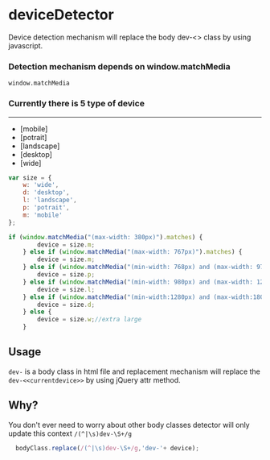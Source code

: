 # deviceDetector
Device detection mechanism will replace the body dev-<<device>> class by using javascript. 

### Detection mechanism depends on window.matchMedia
`window.matchMedia`

### Currently there is 5 type of device 
-------
- [mobile]
- [potrait]
- [landscape]
- [desktop]
- [wide]

```js
var size = {
	w: 'wide',
	d: 'desktop',
	l: 'landscape',
	p: 'potrait',
	m: 'mobile'
};

if (window.matchMedia("(max-width: 380px)").matches) {
		device = size.m;
	} else if (window.matchMedia("(max-width: 767px)").matches) {
		device = size.m;
	} else if (window.matchMedia("(min-width: 768px) and (max-width: 979px)").matches) {
		device = size.p;
	} else if (window.matchMedia("(min-width: 980px) and (max-width: 1279px)").matches) {
		device = size.l;
	} else if (window.matchMedia("(min-width:1280px) and (max-width:1800px)").matches) {
		device = size.d;
	} else {
		device = size.w;//extra large
	}
```
Usage
-----

`dev-` is a body class in html file and replacement mechanism will replace the `dev-<<currentdevice>>` by using jQuery attr method.

Why?
-----
You don't ever need to worry about other body classes detector will only update this context  `/(^|\s)dev-\S+/g` 

```js
  bodyClass.replace(/(^|\s)dev-\S+/g,'dev-'+ device);
```
